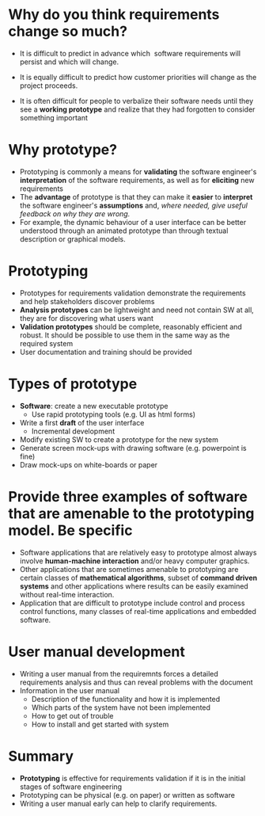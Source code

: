 # Why do you think requirements change so much?

- It is difficult to predict in advance which  software requirements will persist and which will change.

- It is equally difficult to predict how customer priorities will change as the project proceeds.

- It is often difficult for people to verbalize their software needs until they see a **working prototype** and realize that they had forgotten to consider something important

# Why prototype?

- Prototyping is commonly a means for **validating** the software engineer's **interpretation** of the software requirements, as well as for **eliciting** new requirements
- The **advantage** of prototype is that they can make it **easier** to **interpret** the software engineer's **assumptions** and, _where needed, give useful feedback on why they are wrong._
- For example, the dynamic behaviour of a user interface can be better understood through an animated prototype than through textual description or graphical models.

# Prototyping

- Prototypes for requirements validation demonstrate the requirements and help stakeholders discover problems
- **Analysis prototypes** can be lightweight and need not contain SW at all, they are for discovering what users want
- **Validation prototypes** should be complete, reasonably efficient and robust. It should be possible to use them in the same way as the required system
- User documentation and training should be provided

# Types of prototype

- **Software**: create a new executable prototype
  - Use rapid prototyping tools (e.g. UI as html forms)
- Write a first **draft** of the user interface
  - Incremental development
- Modify existing SW to create a prototype for the new system
- Generate screen mock-ups with drawing software (e.g. powerpoint is fine)
- Draw mock-ups on white-boards or paper

# Provide three examples of software that are amenable to the prototyping model. Be specific

- Software applications that are relatively easy to prototype almost always involve **human-machine interaction** and/or heavy computer graphics.
- Other applications that are sometimes amenable to prototyping are certain classes of **mathematical algorithms**, subset of **command driven systems** and other applications where results can be easily examined without real-time interaction.
- Application that are difficult to prototype include control and process control functions, many classes of real-time applications and embedded software.

# User manual development

- Writing a user manual from the requiremnts forces a detailed requirements analysis and thus can reveal problems with the document
- Information in the user manual
  - Description of the functionality and how it is implemented
  - Which parts of the system have not been implemented
  - How to get out of trouble
  - How to install and get started with system

# Summary

- **Prototyping** is effective for requirements validation if it is in the initial stages of software engineering
- Prototyping can be physical (e.g. on paper) or written as software
- Writing a user manual early can help to clarify requirements.
